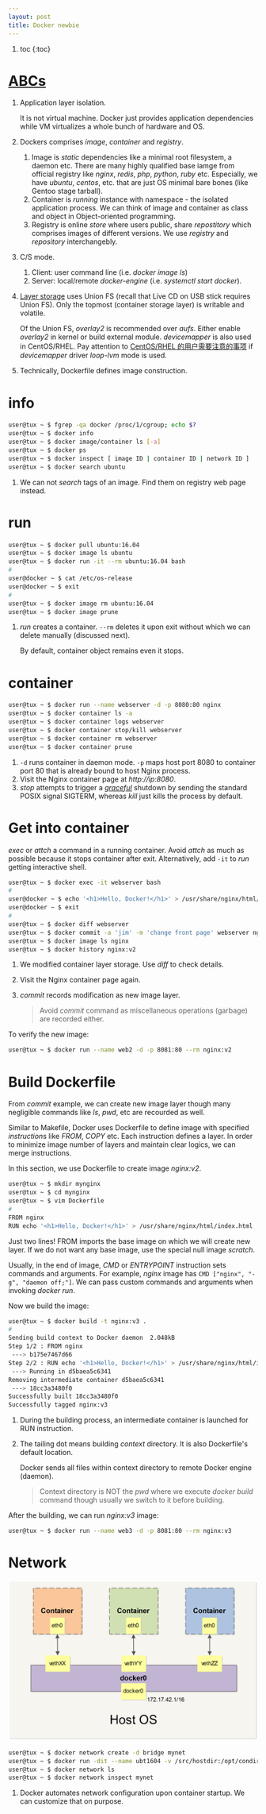 ```yaml
---
layout: post
title: Docker newbie
---
```


1. toc
{:toc}

# [ABCs](https://yeasy.gitbooks.io/docker_practice/content/introduction/what.html)

1. Application layer isolation.

   It is not virtual machine. Docker just provides application dependencies while VM virtualizes a whole bunch of hardware and OS.
2. Dockers comprises *image*, *container* and *registry*.
   1. Image is *static* dependencies like a minimal root filesystem, a daemon etc. There are many highly qualified base iamge from official registry like *nginx*, *redis*, *php*, *python*, *ruby* etc. Especially, we have *ubuntu*, *centos*, etc. that are just OS minimal bare bones (like Gentoo stage tarball).
   2. Container is *running* instance with namespace - the isolated application process. We can think of image and container as class and object in Object-oriented programming. 
   3. Registry is online *store* where users public, share *repostitory* which comprises images of different versions. We use *registry* and *repository* interchangebly.
3. C/S mode.
   1. Client: user command line (i.e. *docker image ls*)
   2. Server: local/remote *docker-engine* (i.e. *systemctl start docker*).
4. [Layer storage](https://docs.docker.com/storage/storagedriver/) uses Union FS (recall that Live CD on USB stick requires Union FS). Only the topmost (container storage layer) is writable and volatile.

   Of the Union FS, *overlay2* is recommended over *aufs*. Either enable *overlay2* in kernel or build external module. *devicemapper* is also used in CentOS/RHEL. Pay attention to [CentOS/RHEL 的用户需要注意的事项](https://yeasy.gitbooks.io/docker_practice/content/image/rm.html#centosrhel-%E7%9A%84%E7%94%A8%E6%88%B7%E9%9C%80%E8%A6%81%E6%B3%A8%E6%84%8F%E7%9A%84%E4%BA%8B%E9%A1%B9) if *devicemapper* driver *loop-lvm* mode is used.
5. Technically, Dockerfile defines image construction.

# info

```bash
user@tux ~ $ fgrep -qa docker /proc/1/cgroup; echo $?
user@tux ~ $ docker info
user@tux ~ $ docker image/container ls [-a]
user@tux ~ $ docker ps
user@tux ~ $ docker inspect [ image ID | container ID | network ID ]
user@tux ~ $ docker search ubuntu
```

1. We can not *search* tags of an image. Find them on registry web page instead.

# run

```bash
user@tux ~ $ docker pull ubuntu:16.04
user@tux ~ $ docker image ls ubuntu
user@tux ~ $ docker run -it --rm ubuntu:16.04 bash
#
user@docker ~ $ cat /etc/os-release
user@docker ~ $ exit
#
user@tux ~ $ docker image rm ubuntu:16.04
user@tux ~ $ docker image prune
```

1. *run* creates a container. `--rm` deletes it upon exit without which we can delete manually (discussed next).

   By default, container object remains even it stops.

# container

```bash
user@tux ~ $ docker run --name webserver -d -p 8080:80 nginx
user@tux ~ $ docker container ls -a
user@tux ~ $ docker container logs webserver
user@tux ~ $ docker container stop/kill webserver
user@tux ~ $ docker container rm webserver
user@tux ~ $ docker container prune
```

1. `-d` runs container in daemon mode. `-p` maps host port 8080 to container port 80 that is already bound to host Nginx process.
2. Visit the Nginx container page at *http://ip:8080*.
3. *stop* attempts to trigger a [*graceful*](https://superuser.com/a/757497) shutdown by sending the standard POSIX signal SIGTERM, whereas *kill* just kills the process by default.

# Get into container

*exec* or *attch* a command in a running container. Avoid *attch* as much as possible because it stops container after exit. Alternatively, add `-it` to *run* getting interactive shell.

```bash
user@tux ~ $ docker exec -it webserver bash
#
user@docker ~ $ echo '<h1>Hello, Docker!</h1>' > /usr/share/nginx/html/index.html
user@docker ~ $ exit
#
user@tux ~ $ docker diff webserver
user@tux ~ $ docker commit -a 'jim' -m 'change front page' webserver nginx:v2
user@tux ~ $ docker image ls nginx
user@tux ~ $ docker history nginx:v2
```

1. We modified container layer storage. Use *diff* to check details.
2. Visit the Nginx container page again.
3. *commit* records modification as new image layer.

   >Avoid *commit* command as miscellaneous operations (garbage) are recorded either.

To verify the new image:

```bash
user@tux ~ $ docker run --name web2 -d -p 8081:80 --rm nginx:v2
```

# Build Dockerfile

From *commit* example, we can create new image layer though many negligible commands like *ls*, *pwd*, etc are recourded as well.

Similar to Makefile, Docker uses Dockerfile to define image with specified *instruction*s like *FROM*, *COPY* etc. Each instruction defines a layer. In order to minimize image number of layers and maintain clear logics, we can merge instructions.

In this section, we use Dockerfile to create image *nginx:v2*.

```bash
user@tux ~ $ mkdir mynginx
user@tux ~ $ cd mynginx
user@tux ~ $ vim Dockerfile
#
FROM nginx
RUN echo '<h1>Hello, Docker!</h1>' > /usr/share/nginx/html/index.html
```

Just two lines! FROM imports the base image on which we will create new layer. If we do not want any base image, use the special null image *scratch*.

Usually, in the end of image, *CMD* or *ENTRYPOINT* instruction sets commands and arguments. For example, *nginx* image has `CMD ["nginx", "-g", "daemon off;"]`. We can pass custom commands and arguments when invoking *docker run*.

Now we build the image:

```bash
user@tux ~ $ docker build -t nginx:v3 .
#
Sending build context to Docker daemon  2.048kB
Step 1/2 : FROM nginx
 ---> b175e7467d66
Step 2/2 : RUN echo '<h1>Hello, Docker!</h1>' > /usr/share/nginx/html/index.html
 ---> Running in d5baea5c6341
Removing intermediate container d5baea5c6341
 ---> 18cc3a3480f0
Successfully built 18cc3a3480f0
Successfully tagged nginx:v3
```

1. During the building process, an intermediate container is launched for RUN instruction.
2. The tailing dot means building *context* directory. It is also Dockerfile's default location.

   Docker sends all files within context directory to remote Docker engine (daemon).

   >Context directory is NOT the *pwd* where we execute *docker build* command though usually we switch to it before building.

After the building, we can run *nginx:v3* image:

```bash
user@tux ~ $ docker run --name web3 -d -p 8081:80 --rm nginx:v3
```

# Network

![docker netowrk](/assets/docker-net.png)

```bash
user@tux ~ $ docker network create -d bridge mynet
user@tux ~ $ docker run -dit --name ubt1604 -v /src/hostdir:/opt/condir:rw --network mynet ubuntu:16.04
user@tux ~ $ docker network ls
user@tux ~ $ docker network inspect mynet
```

1. Docker automates network configuration upon container startup. We can customize that on purpose.
